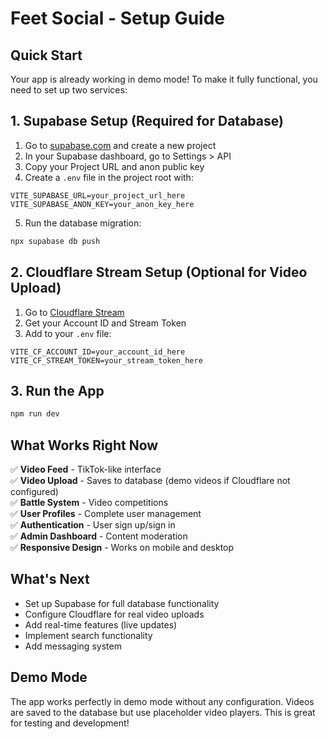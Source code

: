 # Feet Social - Setup Guide

## Quick Start

Your app is already working in demo mode! To make it fully functional, you need to set up two services:

## 1. Supabase Setup (Required for Database)

1. Go to [supabase.com](https://supabase.com) and create a new project
2. In your Supabase dashboard, go to Settings > API
3. Copy your Project URL and anon public key
4. Create a `.env` file in the project root with:

```env
VITE_SUPABASE_URL=your_project_url_here
VITE_SUPABASE_ANON_KEY=your_anon_key_here
```

5. Run the database migration:
```bash
npx supabase db push
```

## 2. Cloudflare Stream Setup (Optional for Video Upload)

1. Go to [Cloudflare Stream](https://dash.cloudflare.com)
2. Get your Account ID and Stream Token
3. Add to your `.env` file:

```env
VITE_CF_ACCOUNT_ID=your_account_id_here
VITE_CF_STREAM_TOKEN=your_stream_token_here
```

## 3. Run the App

```bash
npm run dev
```

## What Works Right Now

✅ **Video Feed** - TikTok-like interface  
✅ **Video Upload** - Saves to database (demo videos if Cloudflare not configured)  
✅ **Battle System** - Video competitions  
✅ **User Profiles** - Complete user management  
✅ **Authentication** - User sign up/sign in  
✅ **Admin Dashboard** - Content moderation  
✅ **Responsive Design** - Works on mobile and desktop  

## What's Next

- Set up Supabase for full database functionality
- Configure Cloudflare for real video uploads
- Add real-time features (live updates)
- Implement search functionality
- Add messaging system

## Demo Mode

The app works perfectly in demo mode without any configuration. Videos are saved to the database but use placeholder video players. This is great for testing and development!
